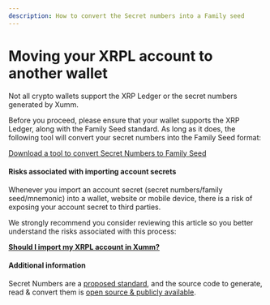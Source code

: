 ```yaml
---
description: How to convert the Secret numbers into a Family seed
---
```


# Moving your XRPL account to another wallet

Not all crypto wallets support the XRP Ledger or the secret numbers generated by Xumm.&#x20;

Before you proceed, please ensure that your wallet supports the XRP Ledger, along with the Family Seed standard. As long as it does, the following tool will convert your secret numbers into the Family Seed format:

[Download a tool to convert Secret Numbers to Family Seed](https://secret-numbers-to-family-seed.xumm.dev/)

#### Risks associated with importing account secrets

Whenever you import an account secret (secret numbers/family seed/mnemonic) into a wallet, website or mobile device, there is a risk of exposing your account secret to third parties.&#x20;

We strongly recommend you consider reviewing this article so you better understand the risks associated with this process:

[**Should I import my XRPL account in Xumm?**](../getting-started-with-xumm/importing-your-account/should-i-import-my-xrp-ledger-account-into-xumm.md)



#### Additional information

Secret Numbers are a [proposed standard](https://github.com/xrp-community/standards-drafts/issues/15), and the source code to generate, read & convert them is [open source & publicly available](https://github.com/WietseWind/xrpl-secret-numbers).

&#x20;
